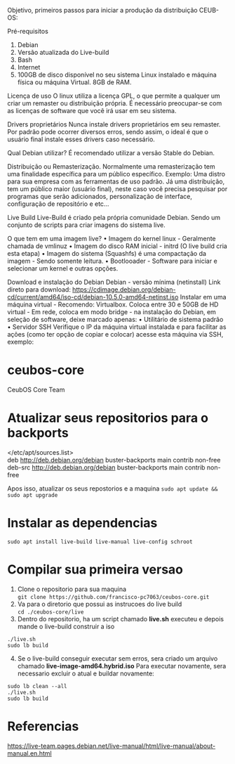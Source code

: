 Objetivo, primeiros passos para iniciar a produção da distribuição CEUB-OS:

Pré-requisitos
   1. Debian
   2. Versão atualizada do Live-build
   3. Bash
   4. Internet
   5. 100GB de disco disponível no seu sistema Linux instalado e máquina física ou máquina Virtual. 8GB de RAM.

Licença de uso
O linux utiliza a licença GPL, o que permite a qualquer um criar um remaster ou distribuição própria. É necessário preocupar-se com as licenças de software que você irá usar em seu sistema.

Drivers proprietários
Nunca instale drivers proprietários em seu remaster. Por padrão pode ocorrer diversos erros, sendo assim, o ideal é que o usuário final instale esses drivers caso necessário.

Qual Debian utilizar?
É recomendado utilizar a versão Stable do Debian.

Distribuição ou Remasterização.
Normalmente uma remasterização tem uma finalidade específica para um público específico. Exemplo: Uma distro para sua empresa com as ferramentas de uso padrão.
Já uma distribuição, tem um público maior (usuário final), neste caso você precisa pesquisar por programas que serão adicionados, personalização de interface, configuração de repositório e etc…

Live Build
Live-Build é criado pela própria comunidade Debian. Sendo um conjunto de scripts para criar imagens do sistema live.

O que tem em uma imagem live?
    • Imagem do kernel linux - Geralmente chamada de vmlinuz
    • Imagem do disco RAM inicial - initrd (O live build cria esta etapa)
    • Imagem do sistema (Squashfs) é uma compactação da imagem - Sendo somente leitura.
    • Bootlooader - Software para iniciar e selecionar um kernel e outras opções.

Download e instalação do Debian
Debian - versão mínima (netinstall)
Link direto para download:
https://cdimage.debian.org/debian-cd/current/amd64/iso-cd/debian-10.5.0-amd64-netinst.iso
Instalar em uma máquina virtual - Recomendo: Virtualbox.
Coloca entre 30 e 50GB de HD virtual - Em rede, coloca em modo bridge - na instalação do Debian, em seleção de software, deixe marcado apenas:
    • Utilitário de sistema padrão
    • Servidor SSH
Verifique o IP da máquina virtual instalada e para facilitar as ações (como ter opção de copiar e colocar) acesse esta máquina via SSH, exemplo:

# ceubos-core
CeubOS Core Team 


# Atualizar seus repositorios para o backports
\</etc/apt/sources.list\> \
deb http://deb.debian.org/debian buster-backports main contrib non-free \
deb-src http://deb.debian.org/debian buster-backports main contrib non-free 

Apos isso, atualizar os seus repostorios e a maquina
`sudo apt update && sudo apt upgrade`


# Instalar as dependencias
`sudo apt install live-build live-manual live-config schroot`

# Compilar sua primeira versao
1. Clone o repositorio para sua maquina \
`git clone https://github.com/francisco-pc7063/ceubos-core.git`
2. Va para o diretorio que possui as instrucoes do live build \
`cd ./ceubos-core/live`
3. Dentro do repositorio, ha um script chamado **live.sh** executeu e depois mande o live-build construir a iso
```
./live.sh
sudo lb build
```
4. Se o live-build conseguir executar sem erros, sera criado um arquivo chamado **live-image-amd64.hybrid.iso**
Para executar novamente, sera necessario excluir o atual e buildar novamente:
```
sudo lb clean --all
./live.sh
sudo lb build
```
# Referencias
https://live-team.pages.debian.net/live-manual/html/live-manual/about-manual.en.html
